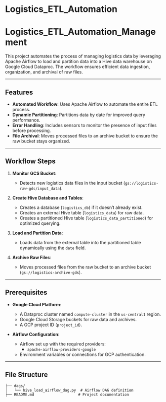 # Logistics_ETL_Automation
# Logistics_ETL_Automation_Management

This project automates the process of managing logistics data by leveraging Apache Airflow to load and partition data into a Hive data warehouse on Google Cloud Dataproc. The workflow ensures efficient data ingestion, organization, and archival of raw files.

---

## Features

- **Automated Workflow**: Uses Apache Airflow to automate the entire ETL process.
- **Dynamic Partitioning**: Partitions data by date for improved query performance.
- **Error Handling**: Includes sensors to monitor the presence of input files before processing.
- **File Archival**: Moves processed files to an archive bucket to ensure the raw bucket stays organized.

---

## Workflow Steps

1. **Monitor GCS Bucket**:
   - Detects new logistics data files in the input bucket (`gs://logistics-raw-gds/input_data`).

2. **Create Hive Database and Tables**:
   - Creates a database (`logistics_db`) if it doesn’t already exist.
   - Creates an external Hive table (`logistics_data`) for raw data.
   - Creates a partitioned Hive table (`logistics_data_partitioned`) for optimized querying.

3. **Load and Partition Data**:
   - Loads data from the external table into the partitioned table dynamically using the `date` field.

4. **Archive Raw Files**:
   - Moves processed files from the raw bucket to an archive bucket (`gs://logistics-archive-gds`).

---

## Prerequisites

- **Google Cloud Platform**:
  - A Dataproc cluster named `compute-cluster` in the `us-central1` region.
  - Google Cloud Storage buckets for raw data and archives.
  - A GCP project ID (`project_id`).
  
- **Airflow Configuration**:
  - Airflow set up with the required providers:
    - `apache-airflow-providers-google`
  - Environment variables or connections for GCP authentication.

---

## File Structure

```plaintext
├── dags/
│   └── hive_load_airflow_dag.py  # Airflow DAG definition
├── README.md                    # Project documentation
